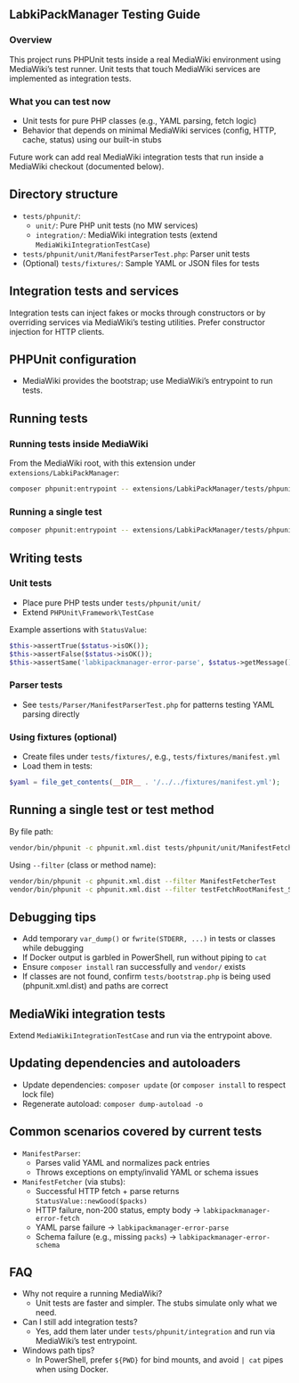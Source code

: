 ## LabkiPackManager Testing Guide

### Overview

This project runs PHPUnit tests inside a real MediaWiki environment using MediaWiki’s test runner. Unit tests that touch MediaWiki services are implemented as integration tests.

### What you can test now

- Unit tests for pure PHP classes (e.g., YAML parsing, fetch logic)
- Behavior that depends on minimal MediaWiki services (config, HTTP, cache, status) using our built-in stubs

Future work can add real MediaWiki integration tests that run inside a MediaWiki checkout (documented below).

## Directory structure

- `tests/phpunit/`:
  - `unit/`: Pure PHP unit tests (no MW services)
  - `integration/`: MediaWiki integration tests (extend `MediaWikiIntegrationTestCase`)
- `tests/phpunit/unit/ManifestParserTest.php`: Parser unit tests
- (Optional) `tests/fixtures/`: Sample YAML or JSON files for tests

## Integration tests and services

Integration tests can inject fakes or mocks through constructors or by overriding services via MediaWiki’s testing utilities. Prefer constructor injection for HTTP clients.

## PHPUnit configuration

- MediaWiki provides the bootstrap; use MediaWiki’s entrypoint to run tests.

## Running tests

### Running tests inside MediaWiki

From the MediaWiki root, with this extension under `extensions/LabkiPackManager`:
```bash
composer phpunit:entrypoint -- extensions/LabkiPackManager/tests/phpunit/
```

### Running a single test
```bash
composer phpunit:entrypoint -- extensions/LabkiPackManager/tests/phpunit/integration/ManifestFetcherTest.php
```

## Writing tests

### Unit tests

- Place pure PHP tests under `tests/phpunit/unit/`
- Extend `PHPUnit\Framework\TestCase`

Example assertions with `StatusValue`:
```php
$this->assertTrue($status->isOK());
$this->assertFalse($status->isOK());
$this->assertSame('labkipackmanager-error-parse', $status->getMessage()->getKey());
```

### Parser tests

- See `tests/Parser/ManifestParserTest.php` for patterns testing YAML parsing directly

### Using fixtures (optional)

- Create files under `tests/fixtures/`, e.g., `tests/fixtures/manifest.yml`
- Load them in tests:
```php
$yaml = file_get_contents(__DIR__ . '/../../fixtures/manifest.yml');
```

## Running a single test or test method

By file path:
```bash
vendor/bin/phpunit -c phpunit.xml.dist tests/phpunit/unit/ManifestFetcherTest.php
```

Using `--filter` (class or method name):
```bash
vendor/bin/phpunit -c phpunit.xml.dist --filter ManifestFetcherTest
vendor/bin/phpunit -c phpunit.xml.dist --filter testFetchRootManifest_Success
```

## Debugging tips

- Add temporary `var_dump()` or `fwrite(STDERR, ...)` in tests or classes while debugging
- If Docker output is garbled in PowerShell, run without piping to `cat`
- Ensure `composer install` ran successfully and `vendor/` exists
- If classes are not found, confirm `tests/bootstrap.php` is being used (phpunit.xml.dist) and paths are correct

## MediaWiki integration tests

Extend `MediaWikiIntegrationTestCase` and run via the entrypoint above.

## Updating dependencies and autoloaders

- Update dependencies: `composer update` (or `composer install` to respect lock file)
- Regenerate autoload: `composer dump-autoload -o`

## Common scenarios covered by current tests

- `ManifestParser`:
  - Parses valid YAML and normalizes pack entries
  - Throws exceptions on empty/invalid YAML or schema issues
- `ManifestFetcher` (via stubs):
  - Successful HTTP fetch + parse returns `StatusValue::newGood($packs)`
  - HTTP failure, non-200 status, empty body → `labkipackmanager-error-fetch`
  - YAML parse failure → `labkipackmanager-error-parse`
  - Schema failure (e.g., missing `packs`) → `labkipackmanager-error-schema`

## FAQ

- Why not require a running MediaWiki? 
  - Unit tests are faster and simpler. The stubs simulate only what we need.
- Can I still add integration tests? 
  - Yes, add them later under `tests/phpunit/integration` and run via MediaWiki’s test entrypoint.
- Windows path tips?
  - In PowerShell, prefer `${PWD}` for bind mounts, and avoid `| cat` pipes when using Docker.


